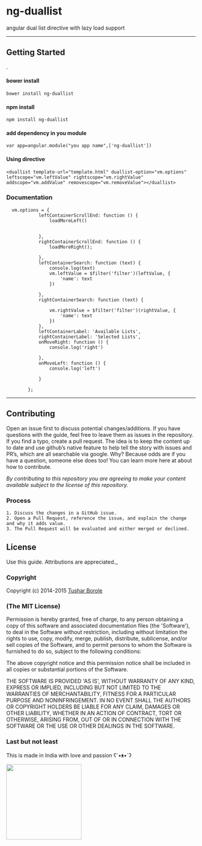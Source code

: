 
ng-duallist
===================

angular dual list directive with lazy load support

----------


Getting Started
-------------

.

####  **bower install**

    bower install ng-duallist

####  **npm install**

    npm install ng-duallist

####  **add dependency in you module**

    var app=angular.module("you app name",['ng-duallist'])
####  **Using directive**

    <duallist template-url="template.html" duallist-option="vm.options" leftscope="vm.leftValue" rightscope="vm.rightValue" addscope="vm.addValue" removescope="vm.removeValue"></duallist> 


### Documentation





    
      vm.options = {
                leftContainerScrollEnd: function () {
                    loadMoreLeft()


                },
                rightContainerScrollEnd: function () {
                    loadMoreRight();

                },
                leftContainerSearch: function (text) {
                    console.log(text)
                    vm.leftValue = $filter('filter')(leftValue, {
                        'name': text
                    })

                },
                rightContainerSearch: function (text) {

                    vm.rightValue = $filter('filter')(rightValue, {
                        'name': text
                    })
                },
                leftContainerLabel: 'Available Lists',
                rightContainerLabel: 'Selected Lists',
                onMoveRight: function () {
                    console.log('right')

                },
                onMoveLeft: function () {
                    console.log('left')

                }

            };

   




----------

## Contributing

Open an issue first to discuss potential changes/additions. If you have questions with the guide, feel free to leave them as issues in the repository. If you find a typo, create a pull request. The idea is to keep the content up to date and use github’s native feature to help tell the story with issues and PR’s, which are all searchable via google. Why? Because odds are if you have a question, someone else does too! You can learn more here at about how to contribute.

*By contributing to this repository you are agreeing to make your content available subject to the license of this repository.*

### Process
    1. Discuss the changes in a GitHub issue.
    2. Open a Pull Request, reference the issue, and explain the change and why it adds value.
    3. The Pull Request will be evaluated and either merged or declined.

## License

 Use this guide. Attributions are appreciated._

### Copyright

Copyright (c) 2014-2015 [Tushar Borole](http://www.tusharborole.com)

### (The MIT License)
Permission is hereby granted, free of charge, to any person obtaining
a copy of this software and associated documentation files (the
'Software'), to deal in the Software without restriction, including
without limitation the rights to use, copy, modify, merge, publish,
distribute, sublicense, and/or sell copies of the Software, and to
permit persons to whom the Software is furnished to do so, subject to
the following conditions:

The above copyright notice and this permission notice shall be
included in all copies or substantial portions of the Software.

THE SOFTWARE IS PROVIDED 'AS IS', WITHOUT WARRANTY OF ANY KIND,
EXPRESS OR IMPLIED, INCLUDING BUT NOT LIMITED TO THE WARRANTIES OF
MERCHANTABILITY, FITNESS FOR A PARTICULAR PURPOSE AND NONINFRINGEMENT.
IN NO EVENT SHALL THE AUTHORS OR COPYRIGHT HOLDERS BE LIABLE FOR ANY
CLAIM, DAMAGES OR OTHER LIABILITY, WHETHER IN AN ACTION OF CONTRACT,
TORT OR OTHERWISE, ARISING FROM, OUT OF OR IN CONNECTION WITH THE
SOFTWARE OR THE USE OR OTHER DEALINGS IN THE SOFTWARE.

### Last but not least
This is made in India with love and passion  ʕ´•ᴥ•`ʔ

<a href="../../" target="_blank"><img src="http://lonamowers-hrd.appspot.com/images/made_india.jpg" height="200"></a>




